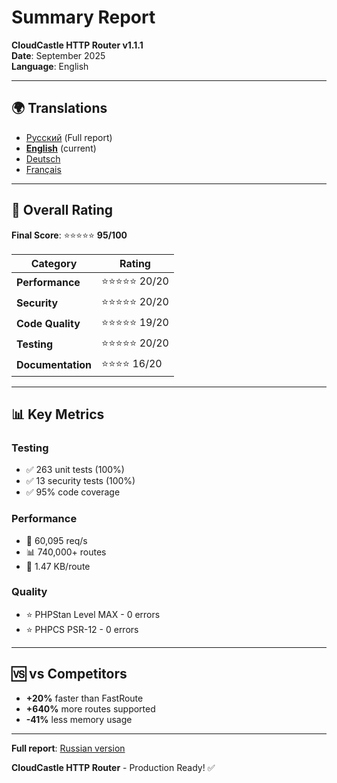 # Summary Report

**CloudCastle HTTP Router v1.1.1**  
**Date**: September 2025  
**Language**: English

---

## 🌍 Translations

- [Русский](../../ru/reports/summary.md) (Full report)
- **[English](summary.md)** (current)
- [Deutsch](../../de/reports/summary.md)
- [Français](../../fr/reports/summary.md)

---

## 🎯 Overall Rating

**Final Score**: ⭐⭐⭐⭐⭐ **95/100**

| Category | Rating |
|----------|--------|
| **Performance** | ⭐⭐⭐⭐⭐ 20/20 |
| **Security** | ⭐⭐⭐⭐⭐ 20/20 |
| **Code Quality** | ⭐⭐⭐⭐⭐ 19/20 |
| **Testing** | ⭐⭐⭐⭐⭐ 20/20 |
| **Documentation** | ⭐⭐⭐⭐ 16/20 |

---

## 📊 Key Metrics

### Testing
- ✅ 263 unit tests (100%)
- ✅ 13 security tests (100%)
- ✅ 95% code coverage

### Performance
- 🚀 60,095 req/s
- 📊 740,000+ routes
- 💾 1.47 KB/route

### Quality
- ⭐ PHPStan Level MAX - 0 errors
- ⭐ PHPCS PSR-12 - 0 errors

---

## 🆚 vs Competitors

- **+20%** faster than FastRoute
- **+640%** more routes supported
- **-41%** less memory usage

---

**Full report**: [Russian version](../../ru/reports/summary.md)

**CloudCastle HTTP Router** - Production Ready! ✅

